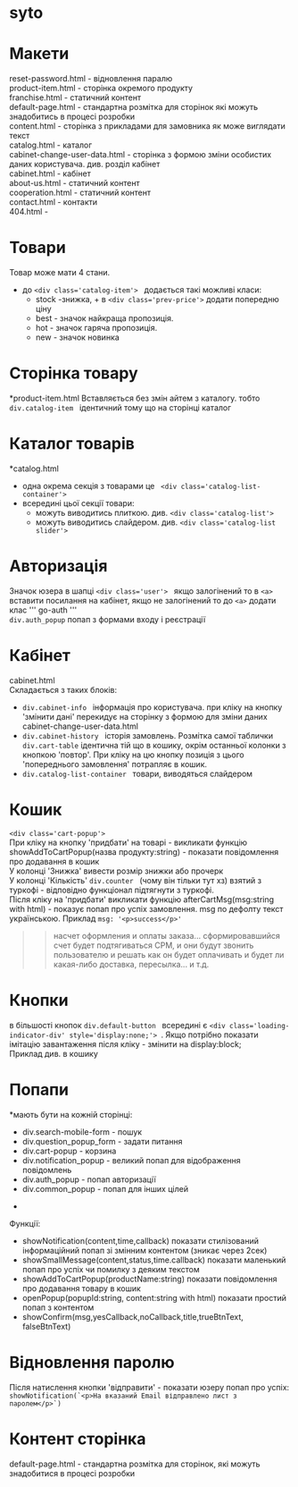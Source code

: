 # syto
# Макети
reset-password.html - відновлення паралю  
product-item.html - сторінка  окремого продукту   
franchise.html - статичний контент  
default-page.html - стандартна розмітка для сторінок які можуть знадобитись в процесі розробки  
content.html - сторінка з прикладами для замовника як може виглядати текст  
catalog.html - каталог  
cabinet-change-user-data.html - сторінка з формою зміни особистих даних користувача. див. розділ кабінет  
cabinet.html - кабінет  
about-us.html - статичний контент  
cooperation.html - статичний контент  
contact.html - контакти  
404.html - 
# Товари
Товар може мати 4 стани.
* до  ```<div class='catalog-item'> ``` додається такі можливі класи:  
  - stock -знижка, + в ```<div class='prev-price'>``` додати попередню ціну
  -  best - значок найкраща пропозиція. 
  -  hot - значок гаряча пропозиція. 
  -  new - значок новинка
# Сторінка товару
*product-item.html 
Вставляється без змін айтем з каталогу. тобто ```div.catalog-item ``` ідентичний тому що на сторінці каталог

# Каталог товарів
  *catalog.html  
  - одна окрема секція з товарами це ``` <div class='catalog-list-container'>```
  - всередині цьої секції товари:
    - можуть виводитись плиткою. див. ```<div class='catalog-list'> ```
    - можуть виводитись слайдером. див. ```<div class='catalog-list slider'> ```
# Авторизація
Значок юзера в шапці ```<div class='user'> ``` якщо залогінений то в ```<a>``` вставити посилання на кабінет, якщо не залогінений то до ```<a>``` додати клас ''' go-auth '''  
``` div.auth_popup ``` попап з формами входу і реєстрації
# Кабінет
cabinet.html  
Складається з таких блоків:
- ```div.cabinet-info ``` інформація про користувача. при кліку на кнопку 'змінити дані' перекидує на сторінку з формою для зміни даних cabinet-change-user-data.html 
- ```div.cabinet-history ``` історія замовлень. Розмітка самої таблички ``` div.cart-table``` ідентична тій що в кошику, окрім останньої колонки з кнопкою 'повтор'. При кліку на цю кнопку позиція з цього 'попереднього замовлення' потрапляє в кошик.
- ```div.catalog-list-container ``` товари, виводяться слайдером
# Кошик
```<div class='cart-popup'> ```  
При кліку на кнопку 'придбати' на товарі -  викликати функцію showAddToCartPopup(назва продукту:string) - показати повідомлення про додавання в кошик  
У колонці 'Знижка' вивести розмір знижки або прочерк  
У колонці 'Кількість' ```div.counter ``` (чому він тільки тут хз) взятий з туркофі - відповідно функціонал підтягнути з туркофі.  
Після кліку на 'придбати' викликати функцію afterCartMsg(msg:string with html) - показує попап про успіх замовлення. msg по дефолту текст українською. Приклад ``` msg: '<p>success</p>' ```
>> насчет оформления и оплаты заказа... сформировавшийся счет будет подтягиваться СРМ, и они будут звонить пользователю и решать как он будет оплачивать и будет ли какая-либо доставка, пересылка... и т.д.  
# Кнопки
 в більшості кнопок ```div.default-button ``` всередині є ```<div class='loading-indicator-div' style='display:none;'> ```. Якщо потрібно показати імітацію завантаження після кліку - змінити на display:block;  
 Приклад див. в кошику
# Попапи
*мають бути на кожній сторінці:
- div.search-mobile-form - пошук
- div.question_popup_form -  задати питання
- div.cart-popup - корзина
- div.notification_popup - великий попап для відображення повідомлень
- div.auth_popup - попап авторизації
- div.common_popup - попап для інших цілей
*
Функції:
- showNotification(content,time,callback) показати стилізований інформаційний попап зі змінним контентом (зникає через 2сек)
- showSmallMessage(content,status,time.callback) показати маленький попап про успіх чи помилку з деяким текстом
- showAddToCartPopup(productName:string) показати повідомлення про додавання товару в кошик
- openPopup(popupId:string, content:string with html) показати простий попап з контентом 
- showConfirm(msg,yesCallback,noCallback,title,trueBtnText, falseBtnText)

# Відновлення паролю
Після натислення кнопки 'відправити' - показати юзеру попап про успіх:  
```showNotification(`<p>На вказаний Email відправлено лист з паролем</p>`) ```
# Контент сторінка
default-page.html - стандартна розмітка для сторінок, які можуть знадобитися в процесі розробки


